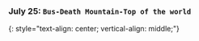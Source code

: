 ### July 25:  **`Bus-Death Mountain-Top of the world`**
{: style="text-align: center; vertical-align: middle;"}
